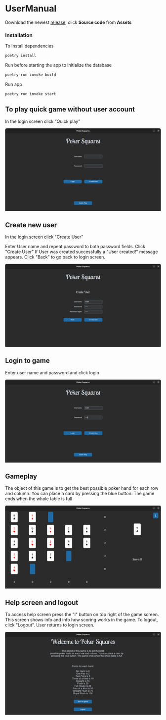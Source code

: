 # UserManual

Download the newest [release](https://github.com/Badding/ot-harjoitustyo/releases), click  __Source code__ from __Assets__

### Installation

To Install dependencies 
```bash
poetry install
```
Run before starting the app to initialize the database
```bash
poetry run invoke build
```
Run app
```bash
poetry run invoke start
```

## To play quick game without user account

In the login screen click "Quick play"

![](./pics/start.png)

## Create new user

In the login screen click "Create User"

Enter User name and repeat password to both password fields. Click "Create User"
If User was created successfully a "User created!" message appears.
Click "Back" to go back to login screen. 

![](./pics/create.png)

## Login to game

Enter user name and password and click login

![](./pics/login.png)


## Gameplay

The object of this game is to get the best possible poker hand for each row and column. You can place a card by pressing the blue button. The game ends when the whole table is full

![](./pics/game.png)


## Help screen and logout

To access help screen press the "I" button on top right of the game screen. This screen shows info and info how scoring works in the game.
To logout, click "Logout". User returns to login screen.

![](./pics/help.png)
